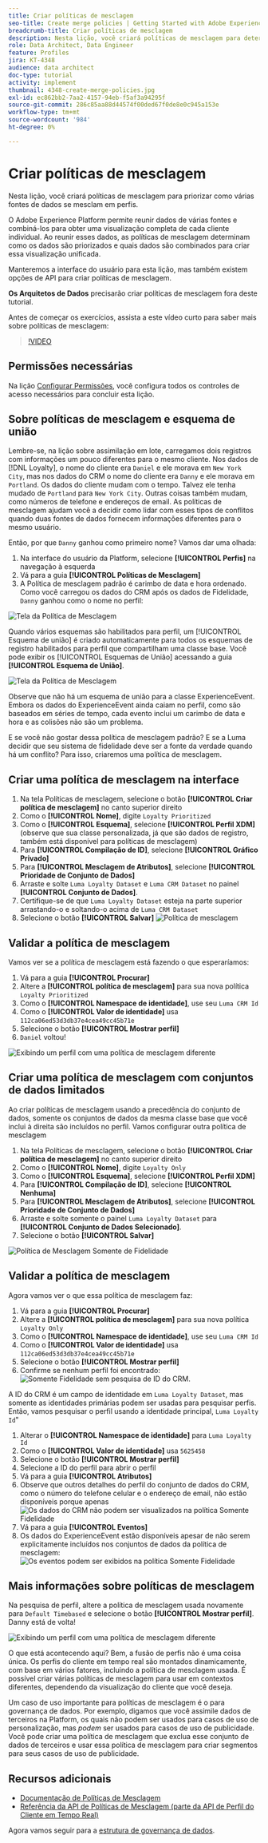 ```yaml
---
title: Criar políticas de mesclagem
seo-title: Create merge policies | Getting Started with Adobe Experience Platform for Data Architects and Data Engineers
breadcrumb-title: Criar políticas de mesclagem
description: Nesta lição, você criará políticas de mesclagem para determinar como os dados são mesclados em perfis.
role: Data Architect, Data Engineer
feature: Profiles
jira: KT-4348
audience: data architect
doc-type: tutorial
activity: implement
thumbnail: 4348-create-merge-policies.jpg
exl-id: ec862bb2-7aa2-4157-94eb-f5af3a94295f
source-git-commit: 286c85aa88d44574f00ded67f0de8e0c945a153e
workflow-type: tm+mt
source-wordcount: '984'
ht-degree: 0%

---
```


# Criar políticas de mesclagem

<!--20 min-->

Nesta lição, você criará políticas de mesclagem para priorizar como várias fontes de dados se mesclam em perfis.

O Adobe Experience Platform permite reunir dados de várias fontes e combiná-los para obter uma visualização completa de cada cliente individual. Ao reunir esses dados, as políticas de mesclagem determinam como os dados são priorizados e quais dados são combinados para criar essa visualização unificada.

Manteremos a interface do usuário para esta lição, mas também existem opções de API para criar políticas de mesclagem.

**Os Arquitetos de Dados** precisarão criar políticas de mesclagem fora deste tutorial.

Antes de começar os exercícios, assista a este vídeo curto para saber mais sobre políticas de mesclagem:
>[!VIDEO](https://video.tv.adobe.com/v/3413365?learn=on&enablevpops&captions=por_br)

## Permissões necessárias

Na lição [Configurar Permissões](configure-permissions.md), você configura todos os controles de acesso necessários para concluir esta lição.

<!--* Permission items **[!UICONTROL Profile Management]** > **[!UICONTROL View Merge Policies]** and **[!UICONTROL Manage Merge Policies]**
* Permission item **[!UICONTROL Profile Management]** > **[!UICONTROL View Profiles]** and **[!UICONTROL Manage Profiles]**
* Permission item **[!UICONTROL Sandboxes]** > `Luma Tutorial`
* User-role access to the `Luma Tutorial Platform` product profile
-->

## Sobre políticas de mesclagem e esquema de união

Lembre-se, na lição sobre assimilação em lote, carregamos dois registros com informações um pouco diferentes para o mesmo cliente. Nos dados de [!DNL Loyalty], o nome do cliente era `Daniel` e ele morava em `New York City`, mas nos dados do CRM o nome do cliente era `Danny` e ele morava em `Portland`. Os dados do cliente mudam com o tempo. Talvez ele tenha mudado de `Portland` para `New York City`. Outras coisas também mudam, como números de telefone e endereços de email. As políticas de mesclagem ajudam você a decidir como lidar com esses tipos de conflitos quando duas fontes de dados fornecem informações diferentes para o mesmo usuário.

Então, por que `Danny` ganhou como primeiro nome? Vamos dar uma olhada:

1. Na interface do usuário da Platform, selecione **[!UICONTROL Perfis]** na navegação à esquerda
1. Vá para a guia **[!UICONTROL Políticas de Mesclagem]**
1. A Política de mesclagem padrão é carimbo de data e hora ordenado. Como você carregou os dados do CRM após os dados de Fidelidade, `Danny` ganhou como o nome no perfil:

![Tela da Política de Mesclagem](assets/mergepolicies-default.png)

Quando vários esquemas são habilitados para perfil, um [!UICONTROL Esquema de união] é criado automaticamente para todos os esquemas de registro habilitados para perfil que compartilham uma classe base. Você pode exibir os [!UICONTROL Esquemas de União] acessando a guia **[!UICONTROL Esquema de União]**.

![Tela da Política de Mesclagem](assets/mergepolicies-unionSchema.png)

Observe que não há um esquema de união para a classe ExperienceEvent. Embora os dados do ExperienceEvent ainda caiam no perfil, como são baseados em séries de tempo, cada evento inclui um carimbo de data e hora e as colisões não são um problema.

E se você não gostar dessa política de mesclagem padrão? E se a Luma decidir que seu sistema de fidelidade deve ser a fonte da verdade quando há um conflito? Para isso, criaremos uma política de mesclagem.

## Criar uma política de mesclagem na interface

1. Na tela Políticas de mesclagem, selecione o botão **[!UICONTROL Criar política de mesclagem]** no canto superior direito
1. Como o **[!UICONTROL Nome]**, digite `Loyalty Prioritized`
1. Como o **[!UICONTROL Esquema]**, selecione **[!UICONTROL Perfil XDM]** (observe que sua classe personalizada, já que são dados de registro, também está disponível para políticas de mesclagem)
1. Para **[!UICONTROL Compilação de ID]**, selecione **[!UICONTROL Gráfico Privado]**
1. Para **[!UICONTROL Mesclagem de Atributos]**, selecione **[!UICONTROL Prioridade de Conjunto de Dados]**
1. Arraste e solte `Luma Loyalty Dataset` e `Luma CRM Dataset` no painel **[!UICONTROL Conjunto de Dados]**.
1. Certifique-se de que `Luma Loyalty Dataset` esteja na parte superior arrastando-o e soltando-o acima de `Luma CRM Dataset`
1. Selecione o botão **[!UICONTROL Salvar]**
   <!--do i need to explain Private Graph? Is that GA?-->
   ![Política de mesclagem](assets/mergepolicies-newPolicy.png)

## Validar a política de mesclagem

Vamos ver se a política de mesclagem está fazendo o que esperaríamos:

1. Vá para a guia **[!UICONTROL Procurar]**
1. Altere a **[!UICONTROL política de mesclagem]** para sua nova política `Loyalty Prioritized`
1. Como o **[!UICONTROL Namespace de identidade]**, use seu `Luma CRM Id`
1. Como o **[!UICONTROL Valor de identidade]** usa `112ca06ed53d3db37e4cea49cc45b71e`
1. Selecione o botão **[!UICONTROL Mostrar perfil]**
1. `Daniel` voltou!

![Exibindo um perfil com uma política de mesclagem diferente](assets/mergepolicies-lookupProfileWithMergePolicy.png)

## Criar uma política de mesclagem com conjuntos de dados limitados

Ao criar políticas de mesclagem usando a precedência do conjunto de dados, somente os conjuntos de dados da mesma classe base que você inclui à direita são incluídos no perfil. Vamos configurar outra política de mesclagem

1. Na tela Políticas de mesclagem, selecione o botão **[!UICONTROL Criar política de mesclagem]** no canto superior direito
1. Como o **[!UICONTROL Nome]**, digite `Loyalty Only`
1. Como o **[!UICONTROL Esquema]**, selecione **[!UICONTROL Perfil XDM]**
1. Para **[!UICONTROL Compilação de ID]**, selecione **[!UICONTROL Nenhuma]**
1. Para **[!UICONTROL Mesclagem de Atributos]**, selecione **[!UICONTROL Prioridade de Conjunto de Dados]**
1. Arraste e solte somente o painel `Luma Loyalty Dataset` para **[!UICONTROL Conjunto de Dados Selecionado]**.
1. Selecione o botão **[!UICONTROL Salvar]**

![Política de Mesclagem Somente de Fidelidade](assets/mergepolicies-loyaltyOnly.png)

## Validar a política de mesclagem

Agora vamos ver o que essa política de mesclagem faz:

1. Vá para a guia **[!UICONTROL Procurar]**
1. Altere a **[!UICONTROL política de mesclagem]** para sua nova política `Loyalty Only`
1. Como o **[!UICONTROL Namespace de identidade]**, use seu `Luma CRM Id`
1. Como o **[!UICONTROL Valor de identidade]** usa `112ca06ed53d3db37e4cea49cc45b71e`
1. Selecione o botão **[!UICONTROL Mostrar perfil]**
1. Confirme se nenhum perfil foi encontrado:
   ![Somente Fidelidade sem pesquisa de ID do CRM.](assets/mergepolicies-loyaltyOnly-noCrmLookup.png)

A ID do CRM é um campo de identidade em `Luma Loyalty Dataset`, mas somente as identidades primárias podem ser usadas para pesquisar perfis. Então, vamos pesquisar o perfil usando a identidade principal, `Luma Loyalty Id`&quot;

1. Alterar o **[!UICONTROL Namespace de identidade]** para `Luma Loyalty Id`
1. Como o **[!UICONTROL Valor de identidade]** usa `5625458`
1. Selecione o botão **[!UICONTROL Mostrar perfil]**
1. Selecione a ID do perfil para abrir o perfil
1. Vá para a guia **[!UICONTROL Atributos]**
1. Observe que outros detalhes do perfil do conjunto de dados do CRM, como o número do telefone celular e o endereço de email, não estão disponíveis porque apenas
   ![Os dados do CRM não podem ser visualizados na política Somente Fidelidade](assets/mergepolicies-loyaltyOnly-attributes.png)
1. Vá para a guia **[!UICONTROL Eventos]**
1. Os dados do ExperienceEvent estão disponíveis apesar de não serem explicitamente incluídos nos conjuntos de dados da política de mesclagem:
   ![Os eventos podem ser exibidos na política Somente Fidelidade](assets/mergepolicies-loyaltyOnly-events.png)

## Mais informações sobre políticas de mesclagem

Na pesquisa de perfil, altere a política de mesclagem usada novamente para `Default Timebased` e selecione o botão **[!UICONTROL Mostrar perfil]**. Danny está de volta!

![Exibindo um perfil com uma política de mesclagem diferente](assets/mergepolicies-backToDanny.png)

O que está acontecendo aqui? Bem, a fusão de perfis não é uma coisa única. Os perfis do cliente em tempo real são montados dinamicamente, com base em vários fatores, incluindo a política de mesclagem usada. É possível criar várias políticas de mesclagem para usar em contextos diferentes, dependendo da visualização do cliente que você deseja.

Um caso de uso importante para políticas de mesclagem é o para governança de dados. Por exemplo, digamos que você assimile dados de terceiros na Platform, os quais não podem ser usados para casos de uso de personalização, mas _podem_ ser usados para casos de uso de publicidade. Você pode criar uma política de mesclagem que exclua esse conjunto de dados de terceiros e usar essa política de mesclagem para criar segmentos para seus casos de uso de publicidade.

## Recursos adicionais

* [Documentação de Políticas de Mesclagem](https://experienceleague.adobe.com/docs/experience-platform/profile/merge-policies/overview.html?lang=pt-BR)
* [Referência da API de Políticas de Mesclagem (parte da API de Perfil do Cliente em Tempo Real)](https://www.adobe.io/experience-platform-apis/references/profile/#tag/Merge-policies)

Agora vamos seguir para a [estrutura de governança de dados](apply-data-governance-framework.md).
